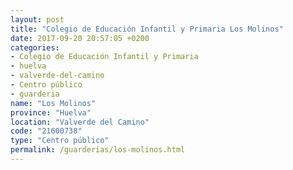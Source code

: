 ```yaml
---
layout: post
title: "Colegio de Educación Infantil y Primaria Los Molinos"
date: 2017-09-20 20:57:05 +0200
categories:
- Colegio de Educación Infantil y Primaria
- huelva
- valverde-del-camino
- Centro público
- guarderia
name: "Los Molinos"
province: "Huelva"
location: "Valverde del Camino"
code: "21600738"
type: "Centro público"
permalink: /guarderias/los-molinos.html
---
```

